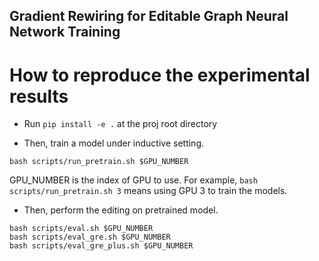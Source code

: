 ## Gradient Rewiring for Editable Graph Neural Network Training

# How to reproduce the experimental results

* Run ```pip install -e .``` at the proj root directory

* Then, train a model under inductive setting. 
```
bash scripts/run_pretrain.sh $GPU_NUMBER
```

GPU_NUMBER is the index of GPU to use. For example, ```bash scripts/run_pretrain.sh 3``` means using GPU 3 to train the models.

* Then, perform the editing on pretrained model.

```
bash scripts/eval.sh $GPU_NUMBER
bash scripts/eval_gre.sh $GPU_NUMBER
bash scripts/eval_gre_plus.sh $GPU_NUMBER
```